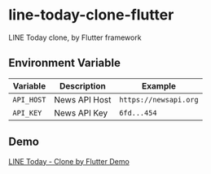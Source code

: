 # line-today-clone-flutter

LINE Today clone, by Flutter framework

## Environment Variable

| Variable   | Description   | Example               |
| ---------- | ------------- | --------------------- |
| `API_HOST` | News API Host | `https://newsapi.org` |
| `API_KEY`  | News API Key  | `6fd...454`           |

## Demo

[LINE Today - Clone by Flutter Demo](https://youtu.be/c3EYg10Zafo)